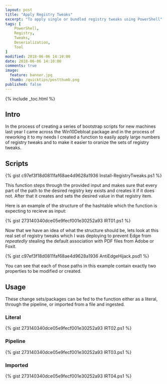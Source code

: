```yaml
---
layout: post
title: "Apply Registry Tweaks"
excerpt: "To apply single or bundled registry tweaks using PowerShell"
tags: [
    PowerShell,
    Registry,
    Tweaks,
    Deserialization,
    Tool
]
modified: 2018-06-06 14:10:00
date: 2018-06-06 14:10:00
comments: true
image:
  feature: banner.jpg
  thumb: /quicktips/postthumb.png
published: false
---
```

{% include _toc.html %}

## Intro

In the process of creating a series of bootstrap scripts for new machines last year I came across the Win10Debloat package and in the process of reworking it to my needs I created a function to easily apply large numbers of registry tweaks and to make it easier to oranize the sets of registry tweaks.

## Scripts

{% gist c97ef3f18d0811faf68ae4d9628a1936 Install-RegistryTweaks.ps1 %}

This function steps through the provided input and makes sure that every part of the path to the desired registry key exists and creates it if it does not. After that it creates and sets the desired value in that registry item.

Here is an example of the structure of the hashtable which the function is expecting to recieve as input:

{% gist 273140340dce05e9fecf001e30252a93 IRT01.ps1 %}

Now that we have an idea of what the structure should be, lets look at this real set of registry tweaks which I was deploying to prevent Edge from *repeatedly* stealing the default association with PDF files from Adobe or Foxit.

{% gist c97ef3f18d0811faf68ae4d9628a1936 AntiEdgeHijack.psd1 %}

You can see that each of those paths in this example contain exactly two properties to be modified or created.

## Usage

These change sets/packages can be fed to the function either as a literal, through the pipeline, or imported from a file and ingested.

### Literal

{% gist 273140340dce05e9fecf001e30252a93 IRT02.ps1 %}

### Pipeline

{% gist 273140340dce05e9fecf001e30252a93 IRT03.ps1 %}

### Imported

{% gist 273140340dce05e9fecf001e30252a93 IRT04.ps1 %}
